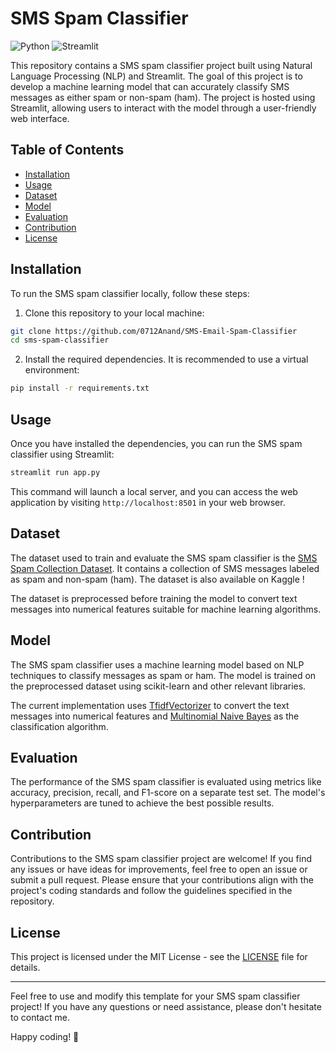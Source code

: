 # SMS Spam Classifier

![Python](https://img.shields.io/badge/python-v3.9-blue)
![Streamlit](https://img.shields.io/badge/streamlit-v0.87-orange)

This repository contains a SMS spam classifier project built using Natural Language Processing (NLP) and Streamlit. The goal of this project is to develop a machine learning model that can accurately classify SMS messages as either spam or non-spam (ham). The project is hosted using Streamlit, allowing users to interact with the model through a user-friendly web interface.

## Table of Contents

- [Installation](#installation)
- [Usage](#usage)
- [Dataset](#dataset)
- [Model](#model)
- [Evaluation](#evaluation)
- [Contribution](#contribution)
- [License](#license)

## Installation

To run the SMS spam classifier locally, follow these steps:

1. Clone this repository to your local machine:

```bash
git clone https://github.com/0712Anand/SMS-Email-Spam-Classifier
cd sms-spam-classifier
```

2. Install the required dependencies. It is recommended to use a virtual environment:

```bash
pip install -r requirements.txt
```

## Usage

Once you have installed the dependencies, you can run the SMS spam classifier using Streamlit:

```bash
streamlit run app.py
```

This command will launch a local server, and you can access the web application by visiting `http://localhost:8501` in your web browser.

## Dataset

The dataset used to train and evaluate the SMS spam classifier is the [SMS Spam Collection Dataset](https://archive.ics.uci.edu/ml/datasets/sms+spam+collection). It contains a collection of SMS messages labeled as spam and non-spam (ham).
The dataset is also available on Kaggle !

The dataset is preprocessed before training the model to convert text messages into numerical features suitable for machine learning algorithms.

## Model

The SMS spam classifier uses a machine learning model based on NLP techniques to classify messages as spam or ham. The model is trained on the preprocessed dataset using scikit-learn and other relevant libraries.

The current implementation uses [TfidfVectorizer](https://scikit-learn.org/stable/modules/generated/sklearn.feature_extraction.text.TfidfVectorizer.html) to convert the text messages into numerical features and [Multinomial Naive Bayes](https://scikit-learn.org/stable/modules/generated/sklearn.naive_bayes.MultinomialNB.html) as the classification algorithm.

## Evaluation

The performance of the SMS spam classifier is evaluated using metrics like accuracy, precision, recall, and F1-score on a separate test set. The model's hyperparameters are tuned to achieve the best possible results.

## Contribution

Contributions to the SMS spam classifier project are welcome! If you find any issues or have ideas for improvements, feel free to open an issue or submit a pull request. Please ensure that your contributions align with the project's coding standards and follow the guidelines specified in the repository.

## License

This project is licensed under the MIT License - see the [LICENSE](LICENSE) file for details.

---

Feel free to use and modify this template for your SMS spam classifier project! If you have any questions or need assistance, please don't hesitate to contact me.

Happy coding! 🚀
